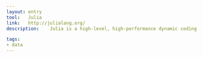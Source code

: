 ```yaml
---
layout: entry
tool:	Julia
link:	http://julialang.org/
description:	Julia is a high-level, high-performance dynamic coding language for technical computing, with syntax that is familiar to users of other technical computing environments

tags:
- data
---
```

